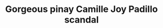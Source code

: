 ---
layout: post
title: Gorgeous pinay Camille Joy Padillo scandal
duration: '03:00'
view: 194
rate: 2
video: 'https://flashservice.xvideos.com/embedframe/22620895'
category: 
category: 
 - amateur
 - beautiful
 - caught
 - pov
 - student
tags: 
 - gorgeous
 - show
 - webcam
priority: 0.9
changefreq: daily
---